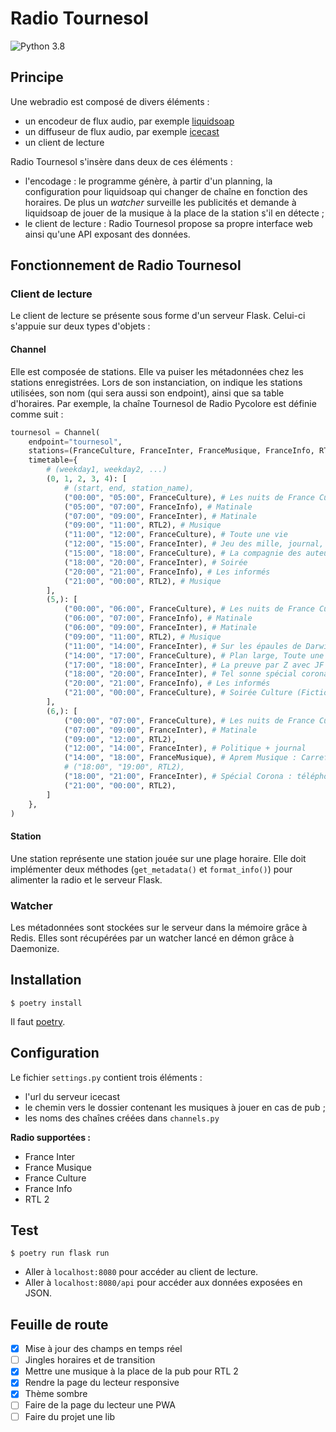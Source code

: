 # Radio Tournesol

![Python 3.8](https://img.shields.io/badge/Python-3.8-blue)

## Principe

Une webradio est composé de divers éléments :

- un encodeur de flux audio, par exemple [liquidsoap](http://liquidsoap.info)
- un diffuseur de flux audio, par exemple [icecast](http://icecast.org/)
- un client de lecture

Radio Tournesol s'insère dans deux de ces éléments :

- l'encodage : le programme génère, à partir d'un planning, la configuration pour liquidsoap qui changer de chaîne en fonction des horaires. De plus un *watcher* surveille les publicités et demande à liquidsoap de jouer de la musique à la place de la station s'il en détecte ;
- le client de lecture : Radio Tournesol propose sa propre interface web ainsi qu'une API exposant des données.

## Fonctionnement de Radio Tournesol

### Client de lecture

Le client de lecture se présente sous forme d'un serveur Flask. Celui-ci s'appuie sur deux types d'objets :

#### Channel

Elle est composée de stations. Elle va puiser les métadonnées chez les stations enregistrées. Lors de son instanciation, on indique les stations utilisées, son nom (qui sera aussi son endpoint), ainsi que sa table d'horaires. Par exemple, la chaîne Tournesol de Radio Pycolore est définie comme suit :

```python
tournesol = Channel(
    endpoint="tournesol",
    stations=(FranceCulture, FranceInter, FranceMusique, FranceInfo, RTL2),
    timetable={
        # (weekday1, weekday2, ...)
        (0, 1, 2, 3, 4): [
            # (start, end, station_name),
            ("00:00", "05:00", FranceCulture), # Les nuits de France Culture
            ("05:00", "07:00", FranceInfo), # Matinale
            ("07:00", "09:00", FranceInter), # Matinale
            ("09:00", "11:00", RTL2), # Musique
            ("11:00", "12:00", FranceCulture), # Toute une vie
            ("12:00", "15:00", FranceInter), # Jeu des mille, journal, boomerang
            ("15:00", "18:00", FranceCulture), # La compagnie des auteurs/poètes, La Méthode scientifique, LSD (la série docu)
            ("18:00", "20:00", FranceInter), # Soirée
            ("20:00", "21:00", FranceInfo), # Les informés
            ("21:00", "00:00", RTL2), # Musique
        ],
        (5,): [
            ("00:00", "06:00", FranceCulture), # Les nuits de France Culture
            ("06:00", "07:00", FranceInfo), # Matinale
            ("06:00", "09:00", FranceInter), # Matinale
            ("09:00", "11:00", RTL2), # Musique
            ("11:00", "14:00", FranceInter), # Sur les épaules de Darwin + politique + midi
            ("14:00", "17:00", FranceCulture), # Plan large, Toute une vie, La Conversation scientifique
            ("17:00", "18:00", FranceInter), # La preuve par Z avec JF Zygel
            ("18:00", "20:00", FranceInter), # Tel sonne spécial corona
            ("20:00", "21:00", FranceInfo), # Les informés
            ("21:00", "00:00", FranceCulture), # Soirée Culture (Fiction, Mauvais Genre, rediff Toute une vie)
        ],
        (6,): [
            ("00:00", "07:00", FranceCulture), # Les nuits de France Culture
            ("07:00", "09:00", FranceInter), # Matinale
            ("09:00", "12:00", RTL2),
            ("12:00", "14:00", FranceInter), # Politique + journal
            ("14:00", "18:00", FranceMusique), # Aprem Musique : Carrefour de Lodéon et La tribune des critiques de disques
            # ("18:00", "19:00", RTL2),
            ("18:00", "21:00", FranceInter), # Spécial Corona : téléphone sonne et le masque et la plume
            ("21:00", "00:00", RTL2),
        ]
    },
)
```

#### Station

Une station représente une station jouée sur une plage horaire. Elle doit implémenter deux méthodes (`get_metadata()` et `format_info()`) pour alimenter la radio et le serveur Flask.

### Watcher

Les métadonnées sont stockées sur le serveur dans la mémoire grâce à Redis. Elles sont récupérées par un watcher lancé en démon grâce à Daemonize.

## Installation

```
$ poetry install 
```

Il faut [poetry](https://github.com/sdispater/poetry).

## Configuration

Le fichier `settings.py` contient trois éléments :
- l'url du serveur icecast
- le chemin vers le dossier contenant les musiques à jouer en cas de pub ;
- les noms des chaînes créées dans `channels.py`

**Radio supportées :**

- France Inter
- France Musique
- France Culture
- France Info
- RTL 2

## Test

```
$ poetry run flask run
```

- Aller à `localhost:8080` pour accéder au client de lecture.
- Aller à `localhost:8080/api` pour accéder aux données exposées en JSON.

## Feuille de route
 
- [x] Mise à jour des champs en temps réel
- [ ] Jingles horaires et de transition
- [x] Mettre une musique à la place de la pub pour RTL 2
- [x] Rendre la page du lecteur responsive
- [x] Thème sombre
- [ ] Faire de la page du lecteur une PWA
- [ ] Faire du projet une lib
